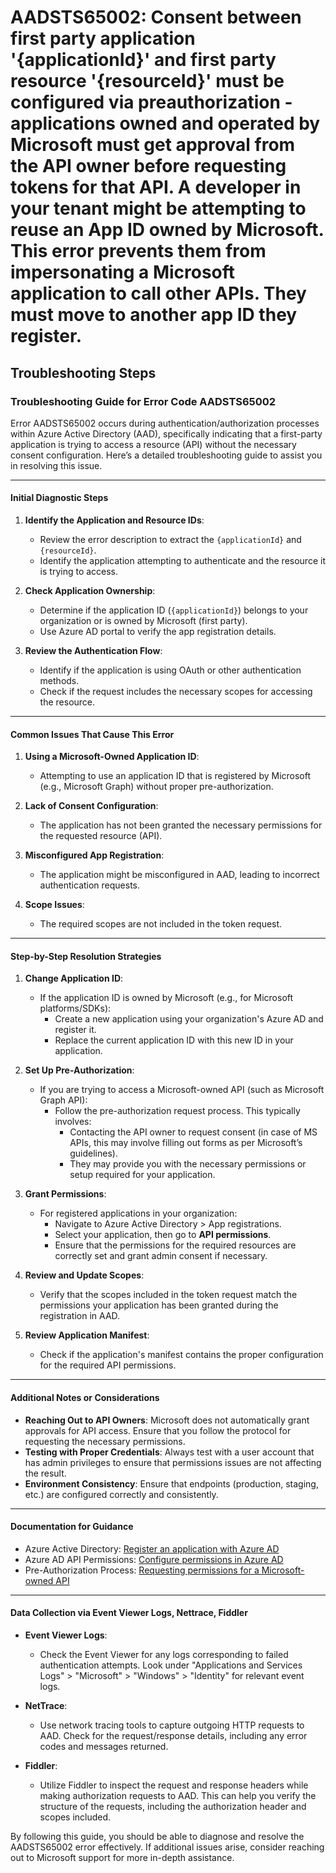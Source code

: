 # AADSTS65002: Consent between first party application '{applicationId}' and first party resource '{resourceId}' must be configured via preauthorization - applications owned and operated by Microsoft must get approval from the API owner before requesting tokens for that API. A developer in your tenant might be attempting to reuse an App ID owned by Microsoft. This error prevents them from impersonating a Microsoft application to call other APIs. They must move to another app ID they register.


## Troubleshooting Steps
### Troubleshooting Guide for Error Code AADSTS65002

Error AADSTS65002 occurs during authentication/authorization processes within Azure Active Directory (AAD), specifically indicating that a first-party application is trying to access a resource (API) without the necessary consent configuration. Here’s a detailed troubleshooting guide to assist you in resolving this issue.

---

#### Initial Diagnostic Steps

1. **Identify the Application and Resource IDs**:
   - Review the error description to extract the `{applicationId}` and `{resourceId}`.
   - Identify the application attempting to authenticate and the resource it is trying to access.

2. **Check Application Ownership**:
   - Determine if the application ID (`{applicationId}`) belongs to your organization or is owned by Microsoft (first party).
   - Use Azure AD portal to verify the app registration details.

3. **Review the Authentication Flow**:
   - Identify if the application is using OAuth or other authentication methods.
   - Check if the request includes the necessary scopes for accessing the resource.

---

#### Common Issues That Cause This Error

1. **Using a Microsoft-Owned Application ID**: 
   - Attempting to use an application ID that is registered by Microsoft (e.g., Microsoft Graph) without proper pre-authorization.

2. **Lack of Consent Configuration**:
   - The application has not been granted the necessary permissions for the requested resource (API).

3. **Misconfigured App Registration**:
   - The application might be misconfigured in AAD, leading to incorrect authentication requests.

4. **Scope Issues**:
   - The required scopes are not included in the token request.

---

#### Step-by-Step Resolution Strategies

1. **Change Application ID**:
   - If the application ID is owned by Microsoft (e.g., for Microsoft platforms/SDKs):
     - Create a new application using your organization's Azure AD and register it.
     - Replace the current application ID with this new ID in your application.

2. **Set Up Pre-Authorization**:
   - If you are trying to access a Microsoft-owned API (such as Microsoft Graph API):
     - Follow the pre-authorization request process. This typically involves:
       - Contacting the API owner to request consent (in case of MS APIs, this may involve filling out forms as per Microsoft’s guidelines).
       - They may provide you with the necessary permissions or setup required for your application.

3. **Grant Permissions**:
   - For registered applications in your organization:
     - Navigate to Azure Active Directory > App registrations.
     - Select your application, then go to **API permissions**.
     - Ensure that the permissions for the required resources are correctly set and grant admin consent if necessary.

4. **Review and Update Scopes**:
   - Verify that the scopes included in the token request match the permissions your application has been granted during the registration in AAD.

5. **Review Application Manifest**:
   - Check if the application's manifest contains the proper configuration for the required API permissions.

---

#### Additional Notes or Considerations

- **Reaching Out to API Owners**: Microsoft does not automatically grant approvals for API access. Ensure that you follow the protocol for requesting the necessary permissions.
- **Testing with Proper Credentials**: Always test with a user account that has admin privileges to ensure that permissions issues are not affecting the result.
- **Environment Consistency**: Ensure that endpoints (production, staging, etc.) are configured correctly and consistently.

---

#### Documentation for Guidance

- Azure Active Directory: [Register an application with Azure AD](https://docs.microsoft.com/en-us/azure/active-directory/develop/quickstart-register-app)
- Azure AD API Permissions: [Configure permissions in Azure AD](https://docs.microsoft.com/en-us/azure/active-directory/develop/v2-app-permissions-and-admin-consent)
- Pre-Authorization Process: [Requesting permissions for a Microsoft-owned API](https://docs.microsoft.com/en-us/azure/active-directory/develop/scenario-user-impersonation)

---

#### Data Collection via Event Viewer Logs, Nettrace, Fiddler

- **Event Viewer Logs**:
  - Check the Event Viewer for any logs corresponding to failed authentication attempts. Look under "Applications and Services Logs" > "Microsoft" > "Windows" > "Identity" for relevant event logs.

- **NetTrace**:
  - Use network tracing tools to capture outgoing HTTP requests to AAD. Check for the request/response details, including any error codes and messages returned.

- **Fiddler**:
  - Utilize Fiddler to inspect the request and response headers while making authorization requests to AAD. This can help you verify the structure of the requests, including the authorization header and scopes included.

By following this guide, you should be able to diagnose and resolve the AADSTS65002 error effectively. If additional issues arise, consider reaching out to Microsoft support for more in-depth assistance.